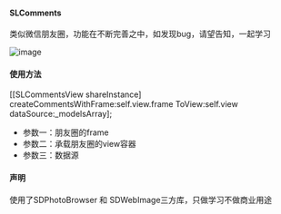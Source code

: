 #### SLComments
类似微信朋友圈，功能在不断完善之中，如发现bug，请望告知，一起学习

![image](https://github.com/SLPowerCoder/SLComments/blob/master/SLComments.gif)

#### 使用方法
[[SLCommentsView shareInstance] createCommentsWithFrame:self.view.frame ToView:self.view dataSource:_modelsArray];

* 参数一：朋友圈的frame
* 参数二：承载朋友圈的view容器
* 参数三：数据源

#### 声明
使用了SDPhotoBrowser 和 SDWebImage三方库，只做学习不做商业用途
